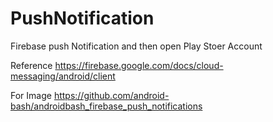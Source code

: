 # PushNotification
Firebase push Notification and then open Play Stoer Account

Reference
https://firebase.google.com/docs/cloud-messaging/android/client


For Image 
https://github.com/android-bash/androidbash_firebase_push_notifications
